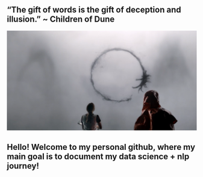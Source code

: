 ## “The gift of words is the gift of deception and illusion.” ~ Children of Dune

![Model](image-asset.png)

## Hello! Welcome to my personal github, where my main goal is to document my data science + nlp journey!
<!--
**andreamquiroz/andreamquiroz** is a ✨ _special_ ✨ repository because its `README.md` (this file) appears on your GitHub profile.

Here are some ideas to get you started:

- 🔭 I’m currently working on ...
- 🌱 I’m currently learning ...
- 👯 I’m looking to collaborate on ...
- 🤔 I’m looking for help with ...
- 💬 Ask me about ...
- 📫 How to reach me: ...
- 😄 Pronouns: ...
- ⚡ Fun fact: ...
-->
